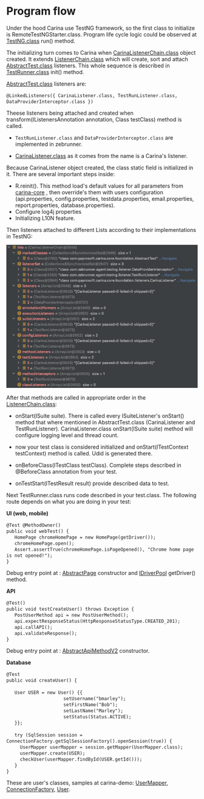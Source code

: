 # Program flow

Under the hood Carina use TestNG framework, so the first class to initialize is RemoteTestNGStarter.class. Program life cycle logic could be observed at [TestNG.class](https://github.com/cbeust/testng/blob/master/src/main/java/org/testng/TestNG.java) run() method.

The initializing turn comes to Carina when [CarinaListenerChain.class](https://github.com/zebrunner/carina/blob/master/carina-core/src/main/java/com/qaprosoft/carina/core/foundation/listeners/CarinaListenerChain.java) object created.
It extends [ListenerChain.class](http://javadox.com/com.nordstrom.tools/testng-foundation/1.10.0/com/nordstrom/automation/testng/package-summary.html)
which will create, sort and attach [AbstractTest.class](https://github.com/zebrunner/carina/blob/master/carina-core/src/main/java/com/qaprosoft/carina/core/foundation/AbstractTest.java) listeners. This whole sequence is described in [TestRunner.class](https://github.com/cbeust/testng/blob/master/src/main/java/org/testng/TestRunner.java) init() method.

[AbstractTest.class](https://github.com/zebrunner/carina/blob/master/carina-core/src/main/java/com/qaprosoft/carina/core/foundation/AbstractTest.java) listeners are:

```
@LinkedListeners({ CarinaListener.class, TestRunListener.class, DataProviderInterceptor.class })
```

Theese listeners being attached and created when transform(IListenersAnnotation annotation, Class testClass) method is called.

* `TestRunListener.class` and `DataProviderInterceptor.class` are implemented in zebrunner. 

* [CarinaListener.class](https://github.com/zebrunner/carina/blob/master/carina-core/src/main/java/com/qaprosoft/carina/core/foundation/listeners/CarinaListener.java)
as it comes from the name is a Carina's listener.

Because CarinaListener object created, the class static field is initialized in it. There are several important steps inside:

* R.reinit(). This method load's default values for all parameters from [carina-core](https://github.com/zebrunner/carina/blob/master/carina-core/src/main/resources)
   , then override's them with users configuration (api.properties, config.properties, testdata.properties, email.properties, report.properties, database.properties).
* Configure log4j properties 
* Initializing L10N feature.

Then listeners attached to different Lists according to their implementations in TestNG:

![Report link](../img/debug_entry_point1.png)

After that methods are called in appropriate order in the [ListenerChain.class](http://javadox.com/com.nordstrom.tools/testng-foundation/1.10.0/com/nordstrom/automation/testng/package-summary.html):

* onStart(ISuite suite). There is called every ISuiteListener's onStart() method that where mentioned in AbstractTest.class (CarinaListener and TestRunListener). CarinaListener.class onStart(ISuite suite) method will configure logging level and thread count.

* now your test class is considered initialized and onStart(ITestContext testContext) method is called. Udid is generated there.

* onBeforeClass(ITestClass testClass). Complete steps described in @BeforeClass annotation from your test.

* onTestStart(ITestResult result) provide described data to test.

Next TestRunner.class runs code described in your test.class. The following route depends on what you are doing in your test:

**UI (web, mobile)**

```
@Test @MethodOwner()
public void webTest() {
   HomePage chromeHomePage = new HomePage(getDriver());
   chromeHomePage.open();
   Assert.assertTrue(chromeHomePage.isPageOpened(), "Chrome home page is not opened!"); 
} 
```

Debug entry point at : [AbstractPage](https://github.com/zebrunner/carina/blob/master/carina-webdriver/src/main/java/com/qaprosoft/carina/core/gui/AbstractPage.java) constructor and [IDriverPool](https://github.com/zebrunner/carina/blob/master/carina-webdriver/src/main/java/com/qaprosoft/carina/core/foundation/webdriver/IDriverPool.java) getDriver() method.
   
**API**

```
@Test()
public void testCreateUser() throws Exception {
   PostUserMethod api = new PostUserMethod();
   api.expectResponseStatus(HttpResponseStatusType.CREATED_201);
   api.callAPI();
   api.validateResponse();
}
```

Debug entry point at : [AbstractApiMethodV2](https://github.com/zebrunner/carina/blob/master/carina-api/src/main/java/com/qaprosoft/carina/core/foundation/api/AbstractApiMethodV2.java) constructor.

**Database**

```
@Test
public void createUser() {

   User USER = new User() {{
                     setUsername("bmarley");
                     setFirstName("Bob");
                     setLastName("Marley");
                     setStatus(Status.ACTIVE);
   }};

   try (SqlSession session = ConnectionFactory.getSqlSessionFactory().openSession(true)) {
     UserMapper userMapper = session.getMapper(UserMapper.class);
     userMapper.create(USER);
     checkUser(userMapper.findById(USER.getId()));
   }
}
```  

These are user's classes, samples at carina-demo: [UserMapper](https://github.com/zebrunner/carina-demo/blob/master/src/main/java/com/qaprosoft/carina/demo/db/mappers/UserMapper.java), [ConnectionFactory](https://github.com/zebrunner/carina-demo/blob/master/src/main/java/com/qaprosoft/carina/demo/utils/ConnectionFactory.java), [User](https://github.com/zebrunner/carina-demo/blob/master/src/main/java/com/qaprosoft/carina/demo/db/models/User.java).
